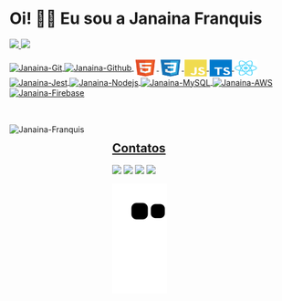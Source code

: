 # Oi! 👋🏼  Eu sou a Janaina Franquis
 <div>
  <a href="https://github.com/jfranquis">
  <img height="180em" src="https://github-readme-stats.vercel.app/api?username=jfranquis&show_icons=true&theme=dracula&include_all_commits=true&count_private=true"/>
  <img height="180em" src="https://github-readme-stats.vercel.app/api/top-langs/?username=jfranquis&layout=compact&langs_count=7&theme=dracula"/>
</div>
  
<div style="display: inline_block"><br>
  <img align="center" alt="Janaina-Git" height="30" width="40" src="https://cdn.jsdelivr.net/gh/devicons/devicon/icons/git/git-original.svg">
  <img align="center" alt="Janaina-Github" height="30" width="30" src="https://www.iconsdb.com/icons/preview/white/github-11-xxl.png">
  <img align="center" alt="Janaina-HTML" height="30" width="40" src="https://raw.githubusercontent.com/devicons/devicon/master/icons/html5/html5-original.svg">
  <img align="center" alt="Janaina-CSS" height="30" width="40" src="https://raw.githubusercontent.com/devicons/devicon/master/icons/css3/css3-original.svg">
  <img align="center" alt="Janaina-Js" height="30" width="40" src="https://raw.githubusercontent.com/devicons/devicon/master/icons/javascript/javascript-plain.svg">
  <img align="center" alt="Janaina-Ts" height="30" width="40" src="https://raw.githubusercontent.com/devicons/devicon/master/icons/typescript/typescript-plain.svg">
  <img align="center" alt="Janaina-React" height="30" width="40" src="https://raw.githubusercontent.com/devicons/devicon/master/icons/react/react-original.svg">
  <img align="center" alt="Janaina-Jest" height="30" width="40" src= "https://cdn.jsdelivr.net/gh/devicons/devicon/icons/jest/jest-plain.svg">
  <img align="center" alt="Janaina-Nodejs" height="30" width="40" src="https://cdn.jsdelivr.net/gh/devicons/devicon/icons/nodejs/nodejs-original.svg">
  <img align="center" alt="Janaina-MySQL" height="40" width="40" src="https://icons.iconarchive.com/icons/papirus-team/papirus-apps/512/mysql-workbench-icon.png">
  <img align="center" alt="Janaina-AWS" height="20" width="40" src="http://clipart-library.com/new_gallery/310-3104782_amazon-logo-png-white-aws-with-transparent-background.png">
  <img align="center" alt="Janaina-Firebase" height="40" width="45" src="https://cdn4.iconfinder.com/data/icons/google-i-o-2016/512/google_firebase-2-512.png">
</div>

 ##
  

  <div style="display: inline_block"><br>
    <img align="left" alt="Janaina-Franquis" height="150" width="180" src="https://lh3.googleusercontent.com/pw/AM-JKLXUrFr5-Y2ZVbjwpV4oFgrpnM7ec1NTZ3n6IKqlmDVj-K70Spo7tNqVIE6Nu_Ww_-cFscZArTYGCBSPp50TcMsTym_3pYPBUEh9QmWxsm-YtuvV5MlLzDfma24MDpw6BFsrn90xrDm4u0o31wz1gWoapQ=w730-h630-no?authuser=0">
  </div>
  
  <h2> Contatos </h2>
  <div>
 <a href="https://discord.com/channels/@me666226250108633109" target="_blank"><img src="https://img.shields.io/badge/Discord-7289DA?style=for-the-badge&logo=discord&logoColor=white" target="_blank"></a> 
 <a href = "mailto:janainafranquis@hotmail.com"><img src="https://img.shields.io/badge/Microsoft_Outlook-0078D4?style=for-the-badge&logo=microsoft-outlook&logoColor=white" target="_blank"></a>
 <a href="https://www.linkedin.com/in/janainafranquis/" target="_blank"><img src="https://img.shields.io/badge/-LinkedIn-%230077B5?style=for-the-badge&logo=linkedin&logoColor=white" target="_blank"></a> 
 <a href="https://api.whatsapp.com/send?phone=5511989572122" target="_blank"><img src="https://img.shields.io/badge/WhatsApp-25D366?style=for-the-badge&logo=whatsapp&logoColor=white" target="_blank"></a> 
 
  ![Snake animation](https://github.com/rafaballerini/rafaballerini/blob/output/github-contribution-grid-snake.svg)
 
</div>

##
